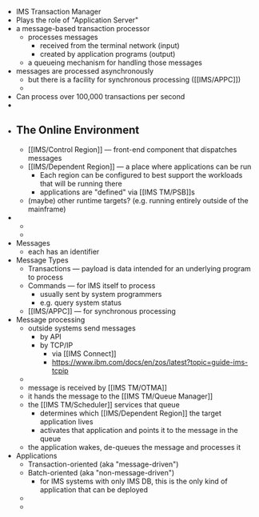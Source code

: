 - IMS Transaction Manager
- Plays the role of "Application Server"
- a message-based transaction processor
	- processes messages
		- received from the terminal network (input)
		- created by application programs (output)
	- a queueing mechanism for handling those messages
- messages are processed asynchronously
	- but there is a facility for synchronous processing ([[IMS/APPC]])
	-
- Can process over 100,000 transactions per second
-
- ## The Online Environment
	- [[IMS/Control Region]] — front-end component that dispatches messages
	- [[IMS/Dependent Region]] — a place where applications can be run
		- Each region can be configured to best support the workloads that will be running there
		- applications are "defined" via [[IMS TM/PSB]]s
	- (maybe) other runtime targets? (e.g. running entirely outside of the mainframe)
-
	-
	-
- Messages
	- each has an identifier
- Message Types
	- Transactions — payload is data intended for an underlying program to process
	- Commands — for IMS itself to process
		- usually sent by system programmers
		- e.g. query system status
	- [[IMS/APPC]] — for synchronous processing
- Message processing
	- outside systems send messages
		- by API
		- by TCP/IP
			- via [[IMS Connect]]
			- https://www.ibm.com/docs/en/zos/latest?topic=guide-ims-tcpip
	-
	- message is received by [[IMS TM/OTMA]]
	- it hands the message to the [[IMS TM/Queue Manager]]
	- the [[IMS TM/Scheduler]] services that queue
		- determines which [[IMS/Dependent Region]] the target application lives
		- activates that application and points it to the message in the queue
	- the application wakes, de-queues the message and processes it
- Applications
	- Transaction-oriented (aka "message-driven")
	- Batch-oriented (aka "non-message-driven")
		- for IMS systems with only IMS DB, this is the only kind of application that can be deployed
	-
	-